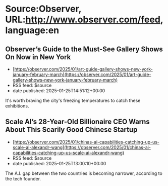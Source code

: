# Source:Observer, URL:http://www.observer.com/feed, language:en

## Observer’s Guide to the Must-See Gallery Shows On Now in New York
 - [https://observer.com/2025/01/art-guide-gallery-shows-new-york-january-february-march](https://observer.com/2025/01/art-guide-gallery-shows-new-york-january-february-march)
 - RSS feed: $source
 - date published: 2025-01-25T14:51:12+00:00

It's worth braving the city's freezing temperatures to catch these exhibitions.

## Scale AI’s 28-Year-Old Billionaire CEO Warns About This Scarily Good Chinese Startup
 - [https://observer.com/2025/01/chinas-ai-capabilities-catching-up-us-scale-ai-alexandr-wang](https://observer.com/2025/01/chinas-ai-capabilities-catching-up-us-scale-ai-alexandr-wang)
 - RSS feed: $source
 - date published: 2025-01-25T13:00:10+00:00

The A.I. gap between the two countries is becoming narrower, according to the tech founder.

